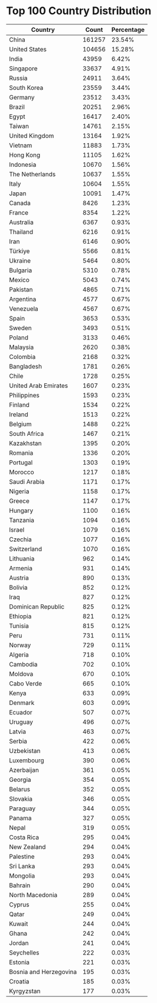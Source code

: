 # Top 100 Country Distribution
| Country | Count | Percentage |
|----|----|----|
| China | 161257 | 23.54% |
| United States | 104656 | 15.28% |
| India | 43959 | 6.42% |
| Singapore | 33637 | 4.91% |
| Russia | 24911 | 3.64% |
| South Korea | 23559 | 3.44% |
| Germany | 23512 | 3.43% |
| Brazil | 20251 | 2.96% |
| Egypt | 16417 | 2.40% |
| Taiwan | 14761 | 2.15% |
| United Kingdom | 13164 | 1.92% |
| Vietnam | 11883 | 1.73% |
| Hong Kong | 11105 | 1.62% |
| Indonesia | 10670 | 1.56% |
| The Netherlands | 10637 | 1.55% |
| Italy | 10604 | 1.55% |
| Japan | 10091 | 1.47% |
| Canada | 8426 | 1.23% |
| France | 8354 | 1.22% |
| Australia | 6367 | 0.93% |
| Thailand | 6216 | 0.91% |
| Iran | 6146 | 0.90% |
| Türkiye | 5566 | 0.81% |
| Ukraine | 5464 | 0.80% |
| Bulgaria | 5310 | 0.78% |
| Mexico | 5043 | 0.74% |
| Pakistan | 4865 | 0.71% |
| Argentina | 4577 | 0.67% |
| Venezuela | 4567 | 0.67% |
| Spain | 3653 | 0.53% |
| Sweden | 3493 | 0.51% |
| Poland | 3133 | 0.46% |
| Malaysia | 2620 | 0.38% |
| Colombia | 2168 | 0.32% |
| Bangladesh | 1781 | 0.26% |
| Chile | 1728 | 0.25% |
| United Arab Emirates | 1607 | 0.23% |
| Philippines | 1593 | 0.23% |
| Finland | 1534 | 0.22% |
| Ireland | 1513 | 0.22% |
| Belgium | 1488 | 0.22% |
| South Africa | 1467 | 0.21% |
| Kazakhstan | 1395 | 0.20% |
| Romania | 1336 | 0.20% |
| Portugal | 1303 | 0.19% |
| Morocco | 1217 | 0.18% |
| Saudi Arabia | 1171 | 0.17% |
| Nigeria | 1158 | 0.17% |
| Greece | 1147 | 0.17% |
| Hungary | 1100 | 0.16% |
| Tanzania | 1094 | 0.16% |
| Israel | 1079 | 0.16% |
| Czechia | 1077 | 0.16% |
| Switzerland | 1070 | 0.16% |
| Lithuania | 962 | 0.14% |
| Armenia | 931 | 0.14% |
| Austria | 890 | 0.13% |
| Bolivia | 852 | 0.12% |
| Iraq | 827 | 0.12% |
| Dominican Republic | 825 | 0.12% |
| Ethiopia | 821 | 0.12% |
| Tunisia | 815 | 0.12% |
| Peru | 731 | 0.11% |
| Norway | 729 | 0.11% |
| Algeria | 718 | 0.10% |
| Cambodia | 702 | 0.10% |
| Moldova | 670 | 0.10% |
| Cabo Verde | 665 | 0.10% |
| Kenya | 633 | 0.09% |
| Denmark | 603 | 0.09% |
| Ecuador | 507 | 0.07% |
| Uruguay | 496 | 0.07% |
| Latvia | 463 | 0.07% |
| Serbia | 422 | 0.06% |
| Uzbekistan | 413 | 0.06% |
| Luxembourg | 390 | 0.06% |
| Azerbaijan | 361 | 0.05% |
| Georgia | 354 | 0.05% |
| Belarus | 352 | 0.05% |
| Slovakia | 346 | 0.05% |
| Paraguay | 344 | 0.05% |
| Panama | 327 | 0.05% |
| Nepal | 319 | 0.05% |
| Costa Rica | 295 | 0.04% |
| New Zealand | 294 | 0.04% |
| Palestine | 293 | 0.04% |
| Sri Lanka | 293 | 0.04% |
| Mongolia | 293 | 0.04% |
| Bahrain | 290 | 0.04% |
| North Macedonia | 289 | 0.04% |
| Cyprus | 255 | 0.04% |
| Qatar | 249 | 0.04% |
| Kuwait | 244 | 0.04% |
| Ghana | 242 | 0.04% |
| Jordan | 241 | 0.04% |
| Seychelles | 222 | 0.03% |
| Estonia | 221 | 0.03% |
| Bosnia and Herzegovina | 195 | 0.03% |
| Croatia | 185 | 0.03% |
| Kyrgyzstan | 177 | 0.03% |
